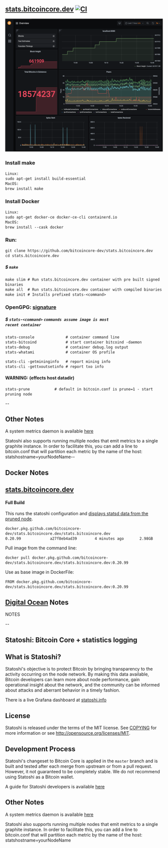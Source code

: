 ## [stats.bitcoincore.dev](https://github.com/bitcoincore-dev/stats.bitcoincore.dev) [![CI](https://github.com/bitcoincore-dev/stats.bitcoincore.dev/actions/workflows/blank.yml/badge.svg)](https://github.com/bitcoincore-dev/stats.bitcoincore.dev/actions/workflows/blank.yml)

![stats.bitcoincore.dev](./docker/stats.bitcoincore.dev.png)

### Install make
```
Linux:
sudo apt-get install build-essential
MacOS:
brew install make
```
### Install Docker
```
Linux:
sudo apt-get docker-ce docker-ce-cli containerd.io
MacOS:
brew install --cask docker
```

### Run:

```
git clone https://github.com/bitcoincore-dev/stats.bitcoincore.dev
cd stats.bitcoincore.dev

```
##### $ <code>make</code>

```
make slim # Run stats.bitcoincore.dev container with pre built signed binaries
make all  # Run stats.bitcoincore.dev container with compiled binaries
make init # Installs prefixed stats-<command>

```

### OpenGPG: [signature](./conf/usr/local/bin/randymcmillan.asc)

##### $ <code>stats-\<command></code> <code>commands assume image is most recent container</code>

```
stats-console              # container command line
stats-bitcoind             # start container bitcoind -daemon
stats-debug                # container debug.log output
stats-whatami              # container OS profile
```
```
stats-cli -getmininginfo   # report mining info
stats-cli -gettxoutsetinfo # report txo info
```

#### WARNING: (effects host datadir)

```
stats-prune           # default in bitcoin.conf is prune=1 - start pruning node

```

--

## Other Notes

A system metrics daemon is available [here](https://github.com/jlopp/bitcoin-utils/blob/master/systemMetricsDaemon.py)

Statoshi also supports running multiple nodes that emit metrics to a single graphite instance. 
In order to facilitate this, you can add a line to bitcoin.conf that will partition each 
metric by the name of the host: statshostname=yourNodeName--

## Docker Notes

## [stats.bitcoincore.dev](https://github.com/bitcoincore-dev/stats.bitcoincore.dev/packages/314536)

#### Full Build

This runs the statoshi configuration and [displays statsd data from the pruned node](http://stats.bitcoincore.dev).

```
docker.pkg.github.com/bitcoincore-dev/stats.bitcoincore.dev/stats.bitcoincore.dev
0.20.99             a27f8eb4ad39        4 minutes ago       2.98GB
```

Pull image from the command line:

	docker pull docker.pkg.github.com/bitcoincore-dev/stats.bitcoincore.dev/stats.bitcoincore.dev:0.20.99

Use as base image in DockerFile:

	FROM docker.pkg.github.com/bitcoincore-dev/stats.bitcoincore.dev/stats.bitcoincore.dev:0.20.99

## [Digital Ocean](https://m.do.co/c/ae5c7d05da91) Notes

NOTES

--

## Statoshi: Bitcoin Core + statistics logging

## What is Statoshi?

Statoshi's objective is to protect Bitcoin by bringing transparency to the activity 
occurring on the node network. By making this data available, Bitcoin developers can 
learn more about node performance, gain operational insight about the network, and 
the community can be informed about attacks and aberrant behavior in a timely fashion.

There is a live Grafana dashboard at [statoshi.info](http://statoshi.info)

## License

Statoshi is released under the terms of the MIT license. See [COPYING](COPYING) for more
information or see http://opensource.org/licenses/MIT.

## Development Process

Statoshi's changeset to Bitcoin Core is applied in the `master` branch and is
built and tested after each merge from upstream or from a pull request. However,
it not guaranteed to be completely stable. We do not recommend using Statoshi
as a Bitcoin wallet.

A guide for Statoshi developers is available [here](https://medium.com/@lopp/statoshi-developer-s-guide-241ac9ab9993#.s1rfi3fv6)

## Other Notes

A system metrics daemon is available [here](https://github.com/jlopp/bitcoin-utils/blob/master/systemMetricsDaemon.py)

Statoshi also supports running multiple nodes that emit metrics to a single graphite instance. 
In order to facilitate this, you can add a line to bitcoin.conf that will partition each 
metric by the name of the host: statshostname=yourNodeName